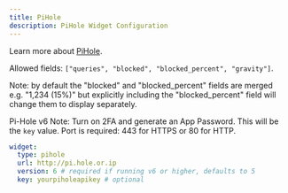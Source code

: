 ```yaml
---
title: PiHole
description: PiHole Widget Configuration
---
```


Learn more about [PiHole](https://github.com/pi-hole/pi-hole).

Allowed fields: `["queries", "blocked", "blocked_percent", "gravity"]`.

Note: by default the "blocked" and "blocked_percent" fields are merged e.g. "1,234 (15%)" but explicitly including the "blocked_percent" field will change them to display separately.

Pi-Hole v6 Note: Turn on 2FA and generate an App Password. This will be the `key` value. Port is required: 443 for HTTPS or 80 for HTTP.

```yaml
widget:
  type: pihole
  url: http://pi.hole.or.ip
  version: 6 # required if running v6 or higher, defaults to 5
  key: yourpiholeapikey # optional
```
